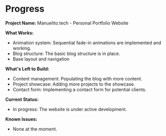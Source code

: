 # Progress

**Project Name:** Manuelito.tech - Personal Portfolio Website

**What Works:**

- Animation system: Sequential fade-in animations are implemented and working.
- Blog structure: The basic blog structure is in place.
- Base layout and navigation

**What's Left to Build:**

- Content management: Populating the blog with more content.
- Project showcase: Adding more projects to the showcase.
- Contact form: Implementing a contact form for potential clients.

**Current Status:**

- In progress: The website is under active development.

**Known Issues:**

- None at the moment.
